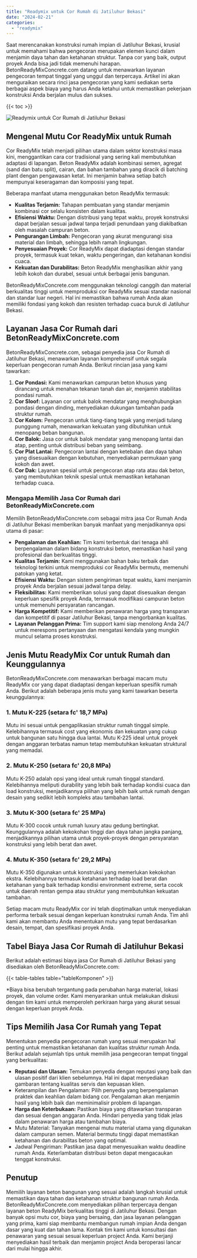 ```yaml
---
title: "Readymix untuk Cor Rumah di Jatiluhur Bekasi"
date: "2024-02-21"
categories: 
  - "readymix"
---
```


Saat merencanakan konstruksi rumah impian di Jatiluhur Bekasi, krusial untuk memahami bahwa pengecoran merupakan elemen kunci dalam menjamin daya tahan dan ketahanan struktur. Tanpa cor yang baik, output proyek Anda bisa jadi tidak memenuhi harapan. BetonReadyMixConcrete.com datang untuk menawarkan layanan pengecoran tempat tinggal yang unggul dan terpercaya. Artikel ini akan menguraikan secara rinci jasa pengecoran yang kami sediakan serta berbagai aspek biaya yang harus Anda ketahui untuk memastikan pekerjaan konstruksi Anda berjalan mulus dan sukses.

{{< toc >}}

![Readymix untuk Cor Rumah di Jatiluhur Bekasi](https://betoncor8.github.io/cor/harga-beton-readymix-concrete%20(30).png)

## Mengenal Mutu Cor ReadyMix untuk Rumah

Cor ReadyMix telah menjadi pilihan utama dalam sektor konstruksi masa kini, menggantikan cara cor tradisional yang sering kali membutuhkan adaptasi di lapangan. Beton ReadyMix adalah kombinasi semen, agregat (sand dan batu split), cairan, dan bahan tambahan yang diracik di batching plant dengan pengawasan ketat. Ini menjamin bahwa setiap batch mempunyai keseragaman dan komposisi yang tepat.

Beberapa manfaat utama menggunakan beton ReadyMix termasuk:

- **Kualitas Terjamin:** Tahapan pembuatan yang standar menjamin kombinasi cor selalu konsisten dalam kualitas.
- **Efisiensi Waktu:** Dengan distribusi yang tepat waktu, proyek konstruksi dapat berjalan sesuai jadwal tanpa terjadi penundaan yang diakibatkan oleh masalah campuran beton.
- **Pengurangan Limbah:** Pengecoran yang akurat mengurangi sisa material dan limbah, sehingga lebih ramah lingkungan.
- **Penyesuaian Proyek:** Cor ReadyMix dapat diadaptasi dengan standar proyek, termasuk kuat tekan, waktu pengeringan, dan ketahanan kondisi cuaca.
- **Kekuatan dan Durabilitas:** Beton ReadyMix menghasilkan akhir yang lebih kokoh dan durabel, sesuai untuk berbagai jenis bangunan.

BetonReadyMixConcrete.com menggunakan teknologi canggih dan material berkualitas tinggi untuk memproduksi cor ReadyMix sesuai standar nasional dan standar luar negeri. Hal ini memastikan bahwa rumah Anda akan memiliki fondasi yang kokoh dan resisten terhadap cuaca buruk di Jatiluhur Bekasi.

## Layanan Jasa Cor Rumah dari BetonReadyMixConcrete.com

BetonReadyMixConcrete.com, sebagai penyedia jasa Cor Rumah di Jatiluhur Bekasi, menawarkan layanan komprehensif untuk segala keperluan pengecoran rumah Anda. Berikut rincian jasa yang kami tawarkan:

1. **Cor Pondasi:** Kami menawarkan campuran beton khusus yang dirancang untuk menahan tekanan tanah dan air, menjamin stabilitas pondasi rumah.
2. **Cor Sloof:** Layanan cor untuk balok mendatar yang menghubungkan pondasi dengan dinding, menyediakan dukungan tambahan pada struktur rumah.
3. **Cor Kolom:** Pengecoran untuk tiang-tiang tegak yang menjadi tulang punggung rumah, menawarkan kekuatan yang dibutuhkan untuk menopang beban bangunan.
4. **Cor Balok:** Jasa cor untuk balok mendatar yang menopang lantai dan atap, penting untuk distribusi beban yang seimbang.
5. **Cor Plat Lantai:** Pengecoran lantai dengan ketebalan dan daya tahan yang disesuaikan dengan kebutuhan, menyediakan permukaan yang kokoh dan awet.
6. **Cor Dak:** Layanan spesial untuk pengecoran atap rata atau dak beton, yang membutuhkan teknik spesial untuk memastikan ketahanan terhadap cuaca.

### Mengapa Memilih Jasa Cor Rumah dari BetonReadyMixConcrete.com

Memilih BetonReadyMixConcrete.com sebagai mitra jasa Cor Rumah Anda di Jatiluhur Bekasi memberikan banyak manfaat yang menjadikannya opsi utama di pasar:

- **Pengalaman dan Keahlian:** Tim kami terbentuk dari tenaga ahli berpengalaman dalam bidang konstruksi beton, memastikan hasil yang profesional dan berkualitas tinggi.
- **Kualitas Terjamin:** Kami menggunakan bahan baku terbaik dan teknologi terkini untuk memproduksi cor ReadyMix bermutu, memenuhi patokan yang ketat.
- **Efisiensi Waktu:** Dengan sistem pengiriman tepat waktu, kami menjamin proyek Anda berjalan sesuai jadwal tanpa delay.
- **Fleksibilitas:** Kami memberikan solusi yang dapat disesuaikan dengan keperluan spesifik proyek Anda, termasuk modifikasi campuran beton untuk memenuhi persyaratan rancangan.
- **Harga Kompetitif:** Kami memberikan penawaran harga yang transparan dan kompetitif di pasar Jatiluhur Bekasi, tanpa mengorbankan kualitas.
- **Layanan Pelanggan Prima:** Tim support kami siap menolong Anda 24/7 untuk merespons pertanyaan dan mengatasi kendala yang mungkin muncul selama proses konstruksi.

## Jenis Mutu ReadyMix Cor untuk Rumah dan Keunggulannya

BetonReadyMixConcrete.com menawarkan berbagai macam mutu ReadyMix cor yang dapat diadaptasi dengan keperluan spesifik rumah Anda. Berikut adalah beberapa jenis mutu yang kami tawarkan beserta keunggulannya:

### 1\. Mutu K-225 (setara fc' 18,7 MPa)

Mutu ini sesuai untuk pengaplikasian struktur rumah tinggal simple. Kelebihannya termasuk cost yang ekonomis dan kekuatan yang cukup untuk bangunan satu hingga dua lantai. Mutu K-225 ideal untuk proyek dengan anggaran terbatas namun tetap membutuhkan kekuatan struktural yang memadai.

### 2\. Mutu K-250 (setara fc' 20,8 MPa)

Mutu K-250 adalah opsi yang ideal untuk rumah tinggal standard. Kelebihannya meliputi durability yang lebih baik terhadap kondisi cuaca dan load konstruksi, menjadikannya pilihan yang lebih baik untuk rumah dengan desain yang sedikit lebih kompleks atau tambahan lantai.

### 3\. Mutu K-300 (setara fc' 25 MPa)

Mutu K-300 cocok untuk rumah luxury atau gedung bertingkat. Keunggulannya adalah kekokohan tinggi dan daya tahan jangka panjang, menjadikannya pilihan utama untuk proyek-proyek dengan persyaratan konstruksi yang lebih berat dan awet.

### 4\. Mutu K-350 (setara fc' 29,2 MPa)

Mutu K-350 digunakan untuk konstruksi yang memerlukan kekokohan ekstra. Kelebihannya termasuk ketahanan terhadap load berat dan ketahanan yang baik terhadap kondisi environment extreme, serta cocok untuk daerah rentan gempa atau struktur yang membutuhkan kekuatan tambahan.

Setiap macam mutu ReadyMix cor ini telah dioptimalkan untuk menyediakan performa terbaik sesuai dengan keperluan konstruksi rumah Anda. Tim ahli kami akan membantu Anda menentukan mutu yang tepat berdasarkan desain, tempat, dan spesifikasi proyek Anda.

## Tabel Biaya Jasa Cor Rumah di Jatiluhur Bekasi

Berikut adalah estimasi biaya jasa Cor Rumah di Jatiluhur Bekasi yang disediakan oleh BetonReadyMixConcrete.com:

{{< table-tables table="tableKomponen" >}}

\*Biaya bisa berubah tergantung pada perubahan harga material, lokasi proyek, dan volume order. Kami menyarankan untuk melakukan diskusi dengan tim kami untuk memperoleh perkiraan harga yang akurat sesuai dengan keperluan proyek Anda.

## Tips Memilih Jasa Cor Rumah yang Tepat

Menentukan penyedia pengecoran rumah yang sesuai merupakan hal penting untuk memastikan ketahanan dan kualitas struktur rumah Anda. Berikut adalah sejumlah tips untuk memilih jasa pengecoran tempat tinggal yang berkualitas:

- **Reputasi dan Ulasan:** Temukan penyedia dengan reputasi yang baik dan ulasan positif dari klien sebelumnya. Hal ini dapat menyediakan gambaran tentang kualitas servis dan kepuasan klien.
- Keterampilan dan Pengalaman: Pilih penyedia yang berpengalaman praktek dan keahlian dalam bidang cor. Pengalaman akan menjamin hasil yang lebih baik dan meminimalisir problem di lapangan.
- **Harga dan Keterbukaan:** Pastikan biaya yang ditawarkan transparan dan sesuai dengan anggaran Anda. Hindari penyedia yang tidak jelas dalam penawaran harga atau tambahan biaya.
- Mutu Material: Tanyakan mengenai mutu material utama yang digunakan dalam campuran semen. Material bermutu tinggi dapat memastikan ketahanan dan durabilitas beton yang optimal.
- Jadwal Pengiriman: Pastikan jasa dapat menyesuaikan waktu deadline rumah Anda. Keterlambatan distribusi beton dapat mengacaukan tenggat konstruksi.

## Penutup

Memilih layanan beton bangunan yang sesuai adalah langkah krusial untuk memastikan daya tahan dan ketahanan struktur bangunan rumah Anda. BetonReadyMixConcrete.com menyediakan pilihan terpercaya dengan layanan beton ReadyMix berkualitas tinggi di Jatiluhur Bekasi. Dengan banyak opsi mutu cor, biaya yang bersaing, dan jasa layanan pelanggan yang prima, kami siap membantu membangun rumah impian Anda dengan dasar yang kuat dan tahan lama. Kontak tim kami untuk konsultasi dan penawaran yang sesuai sesuai keperluan project Anda. Kami berjanji menyediakan hasil terbaik dan menjamin project Anda beroperasi lancar dari mulai hingga akhir.
